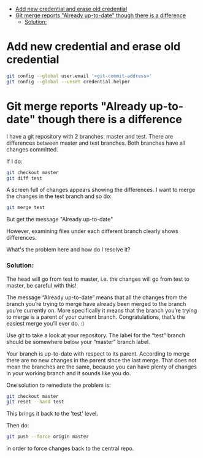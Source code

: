 - [Add new credential and erase old credential](#add-new-credential-and-erase-old-credential)
- [Git merge reports "Already up-to-date" though there is a difference](#git-merge-reports-already-up-to-date-though-there-is-a-difference)
    - [Solution:](#solution)

# Add new credential and erase old credential

```bash
git config --global user.email '<git-commit-address>'
git config --global --unset credential.helper
```

# Git merge reports "Already up-to-date" though there is a difference

I have a git repository with 2 branches: master and test.
There are differences between master and test branches.
Both branches have all changes committed.

If I do:
```bash
git checkout master
git diff test
```
A screen full of changes appears showing the differences. I want to merge the changes in the test branch and so do:
```bash
git merge test
```
But get the message "Already up-to-date"

However, examining files under each different branch clearly shows differences.

What's the problem here and how do I resolve it?

### Solution:

The head will go from test to master, i.e. the changes will go from test to master, be careful with this!

The message “Already up-to-date” means that all the changes from the branch you’re trying to merge have already been merged to the branch you’re currently on. More specifically it means that the branch you’re trying to merge is a parent of your current branch. Congratulations, that’s the easiest merge you’ll ever do. :)

Use git to take a look at your repository. The label for the “test” branch should be somewhere below your “master” branch label.

Your branch is up-to-date with respect to its parent. According to merge there are no new changes in the parent since the last merge. That does not mean the branches are the same, because you can have plenty of changes in your working branch and it sounds like you do.

One solution to remediate the problem is:
```bash
git checkout master
git reset --hard test
```
This brings it back to the 'test' level.

Then do:

```bash
git push --force origin master
```

in order to force changes back to the central repo.